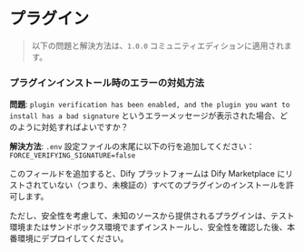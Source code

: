 # プラグイン

> 以下の問題と解決方法は、`1.0.0` コミュニティエディションに適用されます。

### プラグインインストール時のエラーの対処方法

**問題**: `plugin verification has been enabled, and the plugin you want to install has a bad signature` というエラーメッセージが表示された場合、どのように対処すればよいですか？

**解決方法**: `.env` 設定ファイルの末尾に以下の行を追加してください：  
`FORCE_VERIFYING_SIGNATURE=false`

このフィールドを追加すると、Dify プラットフォームは Dify Marketplace にリストされていない（つまり、未検証の）すべてのプラグインのインストールを許可します。

ただし、安全性を考慮して、未知のソースから提供されるプラグインは、テスト環境またはサンドボックス環境でまずインストールし、安全性を確認した後、本番環境にデプロイしてください。